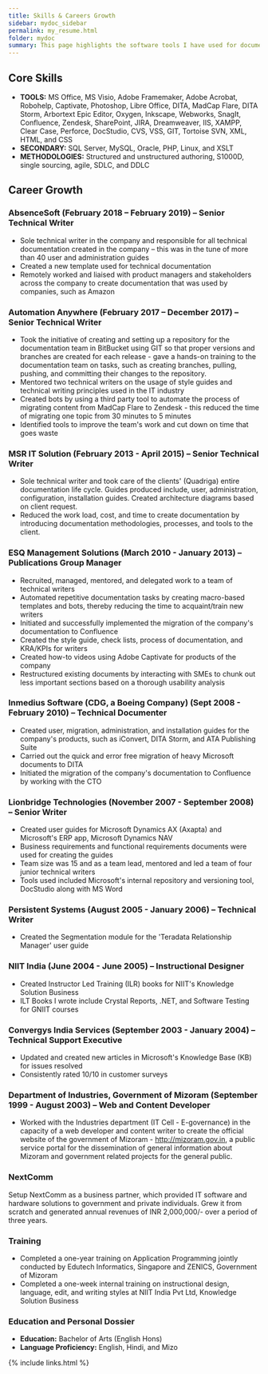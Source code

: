 ```yaml
---
title: Skills & Careers Growth
sidebar: mydoc_sidebar
permalink: my_resume.html
folder: mydoc
summary: This page highlights the software tools I have used for documentation and the standards and methodologies I have worked on as a technical writer. It takes you through the companies I have worked, my achievements and contributions with the companies and the trainings and the certifications I have been awarded. I have finally concluded it with my education and languages I know.
---
```



## Core Skills

* **TOOLS:** MS Office, MS Visio, Adobe Framemaker, Adobe Acrobat, Robohelp, Captivate, Photoshop, Libre Office, DITA, MadCap Flare, DITA Storm, Arbortext Epic Editor, Oxygen, Inkscape, Webworks, SnagIt, Confluence, Zendesk, SharePoint, JIRA, Dreamweaver, IIS, XAMPP, Clear Case, Perforce, DocStudio, CVS, VSS, GIT, Tortoise SVN, XML, HTML, and CSS
* **SECONDARY:** SQL Server, MySQL, Oracle, PHP, Linux, and XSLT
* **METHODOLOGIES:** Structured and unstructured authoring, S1000D, single sourcing, agile, SDLC, and DDLC


## Career Growth

### AbsenceSoft (February 2018 – February 2019) – Senior Technical Writer

- Sole technical writer in the company and responsible for all technical documentation created in the company – this was in the tune of more than 40 user and administration guides
- Created a new template used for technical documentation
- Remotely worked and liaised with product managers and stakeholders across the company to create documentation that was used by companies, such as Amazon

### Automation Anywhere (February 2017 – December 2017) – Senior Technical Writer

- Took the initiative of creating and setting up a repository for the documentation team in BitBucket using GIT so that proper versions and branches are created for each release - gave a hands-on training to the documentation team on tasks, such as creating branches, pulling, pushing, and committing their changes to the repository.
- Mentored two technical writers on the usage of style guides and technical writing principles used in the IT industry
- Created bots by using a third party tool to automate the process of migrating content from MadCap Flare to Zendesk - this reduced the time of migrating one topic from 30 minutes to 5 minutes
- Identified tools to improve the team&#39;s work and cut down on time that goes waste

### MSR IT Solution (February 2013 - April 2015) – Senior Technical Writer

- Sole technical writer and took care of the clients&#39; (Quadriga) entire documentation life cycle. Guides produced include, user, administration, configuration, installation guides. Created architecture diagrams based on client request.
- Reduced the work load, cost, and time to create documentation by introducing documentation methodologies, processes, and tools to the client.

### ESQ Management Solutions (March 2010 - January 2013) – Publications Group Manager

- Recruited, managed, mentored, and delegated work to a team of technical writers
- Automated repetitive documentation tasks by creating macro-based templates and bots, thereby reducing the time to acquaint/train new writers
- Initiated and successfully implemented the migration of the company&#39;s documentation to Confluence
- Created the style guide, check lists, process of documentation, and KRA/KPIs for writers
- Created how-to videos using Adobe Captivate for products of the company
- Restructured existing documents by interacting with SMEs to chunk out less important sections based on a thorough usability analysis

### Inmedius Software (CDG, a Boeing Company) (Sept 2008 - February 2010) – Technical Documenter

- Created user, migration, administration, and installation guides for the company&#39;s products, such as iConvert, DITA Storm, and ATA Publishing Suite
- Carried out the quick and error free migration of heavy Microsoft documents to DITA
- Initiated the migration of the company&#39;s documentation to Confluence by working with the CTO

### Lionbridge Technologies (November 2007 - September 2008) – Senior Writer

- Created user guides for Microsoft Dynamics AX (Axapta) and Microsoft&#39;s ERP app, Microsoft Dynamics NAV
- Business requirements and functional requirements documents were used for creating the guides
- Team size was 15 and as a team lead, mentored and led a team of four junior technical writers
- Tools used included Microsoft&#39;s internal repository and versioning tool, DocStudio along with MS Word

### Persistent Systems (August 2005 - January 2006) – Technical Writer

- Created the Segmentation module for the &#39;Teradata Relationship Manager&#39; user guide

### NIIT India (June 2004 - June 2005) – Instructional Designer

- Created Instructor Led Training (ILR) books for NIIT&#39;s Knowledge Solution Business
- ILT Books I wrote include Crystal Reports, .NET, and Software Testing for GNIIT courses

### Convergys India Services (September 2003 - January 2004) – Technical Support Executive

- Updated and created new articles in Microsoft&#39;s Knowledge Base (KB) for issues resolved
- Consistently rated 10/10 in customer surveys

### Department of Industries, Government of Mizoram (September 1999 - August 2003) – Web and Content Developer

- Worked with the Industries department (IT Cell - E-governance) in the capacity of a web developer and content writer to create the official website of the government of Mizoram - http://mizoram.gov.in, a public service portal for the dissemination of general information about Mizoram and government related projects for the general public.

### NextComm

Setup NextComm as a business partner, which provided IT software and hardware solutions to government and private individuals. Grew it from scratch and generated annual revenues of INR 2,000,000/- over a period of three years.

### Training

- Completed a one-year training on Application Programming jointly conducted by Edutech Informatics, Singapore and ZENICS, Government of Mizoram
- Completed a one-week internal training on instructional design, language, edit, and writing styles at NIIT India Pvt Ltd, Knowledge Solution Business

### Education and Personal Dossier

- **Education:** Bachelor of Arts (English Hons)
- **Language Proficiency:** English, Hindi, and Mizo

{% include links.html %}
